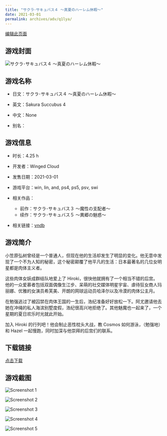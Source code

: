 ```yaml
---
title: "サクラ･サキュバス４ ～真夏のハーレム休暇～"
date: 2021-03-01
permalink: archives/adv/q1lya/
---
```

[编辑此页面](https://github.com/ACG-3/ADV3-source/blob/main/source/_posts/%E3%82%B5%E3%82%AF%E3%83%A9%EF%BD%A5%E3%82%B5%E3%82%AD%E3%83%A5%E3%83%90%E3%82%B9%EF%BC%94%20%EF%BD%9E%E7%9C%9F%E5%A4%8F%E3%81%AE%E3%83%8F%E3%83%BC%E3%83%AC%E3%83%A0%E4%BC%91%E6%9A%87%EF%BD%9E.md)

## 游戏封面

![サクラ･サキュバス４ ～真夏のハーレム休暇～](https://pan.timero.xyz/d/onedrive/img_lib_001/%E3%82%B5%E3%82%AF%E3%83%A9%EF%BD%A5%E3%82%B5%E3%82%AD%E3%83%A5%E3%83%90%E3%82%B9%EF%BC%94%20%EF%BD%9E%E7%9C%9F%E5%A4%8F%E3%81%AE%E3%83%8F%E3%83%BC%E3%83%AC%E3%83%A0%E4%BC%91%E6%9A%87%EF%BD%9E_cover.avif)


## 游戏名称

- 日文：サクラ･サキュバス４ ～真夏のハーレム休暇～
- 英文：Sakura Succubus 4
- 中文：None

- 别名：


## 游戏信息

- 时长：4.25 h
- 开发者：Winged Cloud
- 发售日期：2021-03-01
- 游戏平台：win, lin, and, ps4, ps5, psv, swi
- 相关作品：
   - 前作：サクラ･サキュバス３ ～魔性の支配者～
   - 续作：サクラ･サキュバス５ ～異郷の魅惑～

- 相关链接：[vndb](https://vndb.org/v30342)


## 游戏简介

小笠原弘树曾经是一个普通人，但现在他的生活却发生了明显的变化。他无意中发现了一个不为人知的秘密，这个秘密颠覆了他平凡的生活：日本最著名的几位女明星都是肉体主义者。

这些肉体女妖成群结队地爱上了 Hiroki，很快他就拥有了一个相当不错的后宫。他的一众爱慕者包括双面偶像生江步、呆萌的社交媒体明星宇宙、虐待狂女商人玛丽娜、优雅的女演员希芙美、开朗的网球运动员哈泽尔以及冷漠的肉体公主月。

在勉强逃过了被囚禁在肉体王国的一生后，浩纪准备好好放松一下。阿尤邀请他去她在冲绳的私人海滨别墅度假，浩纪很高兴地拒绝了。其他魅魔也一起来了，一个星期的夏日欢乐时光就此开始。

加入 Hiroki 的行列吧！他会制止恶性枕头大战，教 Cosmos 如何游泳，（勉强地）和 Hazel 一起慢跑，同时加深与他崇拜的后宫们的联系。


## 下载链接

[点击下载](https://pan.timero.xyz/onedrive/adv_lib_001/%E3%82%B5%E3%82%AF%E3%83%A9%EF%BD%A5%E3%82%B5%E3%82%AD%E3%83%A5%E3%83%90%E3%82%B9%EF%BC%94%20%EF%BD%9E%E7%9C%9F%E5%A4%8F%E3%81%AE%E3%83%8F%E3%83%BC%E3%83%AC%E3%83%A0%E4%BC%91%E6%9A%87%EF%BD%9E)


## 游戏截图


![Screenshot 1](https://pan.timero.xyz/d/onedrive/img_lib_001/%E3%82%B5%E3%82%AF%E3%83%A9%EF%BD%A5%E3%82%B5%E3%82%AD%E3%83%A5%E3%83%90%E3%82%B9%EF%BC%94%20%EF%BD%9E%E7%9C%9F%E5%A4%8F%E3%81%AE%E3%83%8F%E3%83%BC%E3%83%AC%E3%83%A0%E4%BC%91%E6%9A%87%EF%BD%9E_Screenshot_1.avif)

![Screenshot 2](https://pan.timero.xyz/d/onedrive/img_lib_001/%E3%82%B5%E3%82%AF%E3%83%A9%EF%BD%A5%E3%82%B5%E3%82%AD%E3%83%A5%E3%83%90%E3%82%B9%EF%BC%94%20%EF%BD%9E%E7%9C%9F%E5%A4%8F%E3%81%AE%E3%83%8F%E3%83%BC%E3%83%AC%E3%83%A0%E4%BC%91%E6%9A%87%EF%BD%9E_Screenshot_2.avif)

![Screenshot 3](https://pan.timero.xyz/d/onedrive/img_lib_001/%E3%82%B5%E3%82%AF%E3%83%A9%EF%BD%A5%E3%82%B5%E3%82%AD%E3%83%A5%E3%83%90%E3%82%B9%EF%BC%94%20%EF%BD%9E%E7%9C%9F%E5%A4%8F%E3%81%AE%E3%83%8F%E3%83%BC%E3%83%AC%E3%83%A0%E4%BC%91%E6%9A%87%EF%BD%9E_Screenshot_3.avif)

![Screenshot 4](https://pan.timero.xyz/d/onedrive/img_lib_001/%E3%82%B5%E3%82%AF%E3%83%A9%EF%BD%A5%E3%82%B5%E3%82%AD%E3%83%A5%E3%83%90%E3%82%B9%EF%BC%94%20%EF%BD%9E%E7%9C%9F%E5%A4%8F%E3%81%AE%E3%83%8F%E3%83%BC%E3%83%AC%E3%83%A0%E4%BC%91%E6%9A%87%EF%BD%9E_Screenshot_4.avif)

![Screenshot 5](https://pan.timero.xyz/d/onedrive/img_lib_001/%E3%82%B5%E3%82%AF%E3%83%A9%EF%BD%A5%E3%82%B5%E3%82%AD%E3%83%A5%E3%83%90%E3%82%B9%EF%BC%94%20%EF%BD%9E%E7%9C%9F%E5%A4%8F%E3%81%AE%E3%83%8F%E3%83%BC%E3%83%AC%E3%83%A0%E4%BC%91%E6%9A%87%EF%BD%9E_Screenshot_5.avif)

